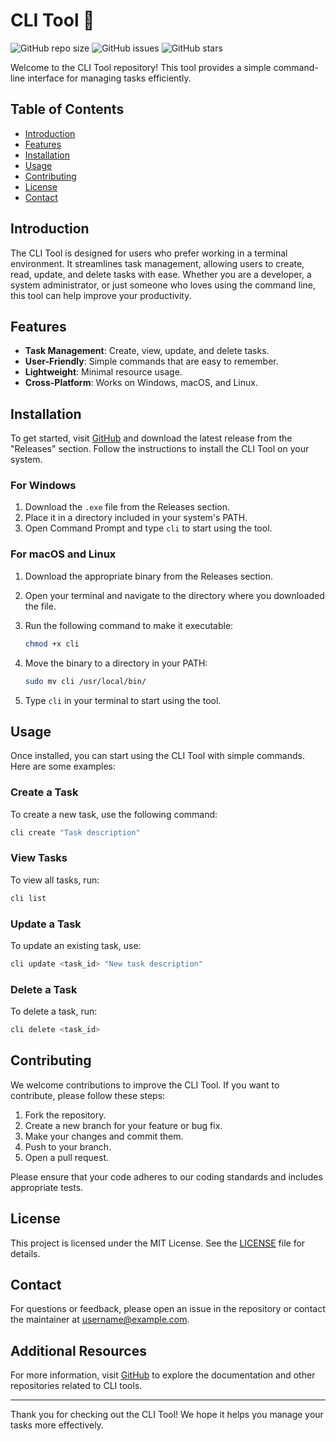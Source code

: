 # CLI Tool 🌟

![GitHub repo size](https://img.shields.io/github/repo-size/username/cli)
![GitHub issues](https://img.shields.io/github/issues/username/cli)
![GitHub stars](https://img.shields.io/github/stars/username/cli?style=social)

Welcome to the CLI Tool repository! This tool provides a simple command-line interface for managing tasks efficiently. 

## Table of Contents

- [Introduction](#introduction)
- [Features](#features)
- [Installation](#installation)
- [Usage](#usage)
- [Contributing](#contributing)
- [License](#license)
- [Contact](#contact)

## Introduction

The CLI Tool is designed for users who prefer working in a terminal environment. It streamlines task management, allowing users to create, read, update, and delete tasks with ease. Whether you are a developer, a system administrator, or just someone who loves using the command line, this tool can help improve your productivity.

## Features

- **Task Management**: Create, view, update, and delete tasks.
- **User-Friendly**: Simple commands that are easy to remember.
- **Lightweight**: Minimal resource usage.
- **Cross-Platform**: Works on Windows, macOS, and Linux.

## Installation

To get started, visit [GitHub](https://github.com) and download the latest release from the "Releases" section. Follow the instructions to install the CLI Tool on your system.

### For Windows

1. Download the `.exe` file from the Releases section.
2. Place it in a directory included in your system's PATH.
3. Open Command Prompt and type `cli` to start using the tool.

### For macOS and Linux

1. Download the appropriate binary from the Releases section.
2. Open your terminal and navigate to the directory where you downloaded the file.
3. Run the following command to make it executable:

   ```bash
   chmod +x cli
   ```

4. Move the binary to a directory in your PATH:

   ```bash
   sudo mv cli /usr/local/bin/
   ```

5. Type `cli` in your terminal to start using the tool.

## Usage

Once installed, you can start using the CLI Tool with simple commands. Here are some examples:

### Create a Task

To create a new task, use the following command:

```bash
cli create "Task description"
```

### View Tasks

To view all tasks, run:

```bash
cli list
```

### Update a Task

To update an existing task, use:

```bash
cli update <task_id> "New task description"
```

### Delete a Task

To delete a task, run:

```bash
cli delete <task_id>
```

## Contributing

We welcome contributions to improve the CLI Tool. If you want to contribute, please follow these steps:

1. Fork the repository.
2. Create a new branch for your feature or bug fix.
3. Make your changes and commit them.
4. Push to your branch.
5. Open a pull request.

Please ensure that your code adheres to our coding standards and includes appropriate tests.

## License

This project is licensed under the MIT License. See the [LICENSE](LICENSE) file for details.

## Contact

For questions or feedback, please open an issue in the repository or contact the maintainer at username@example.com.

## Additional Resources

For more information, visit [GitHub](https://github.com) to explore the documentation and other repositories related to CLI tools.

---

Thank you for checking out the CLI Tool! We hope it helps you manage your tasks more effectively.